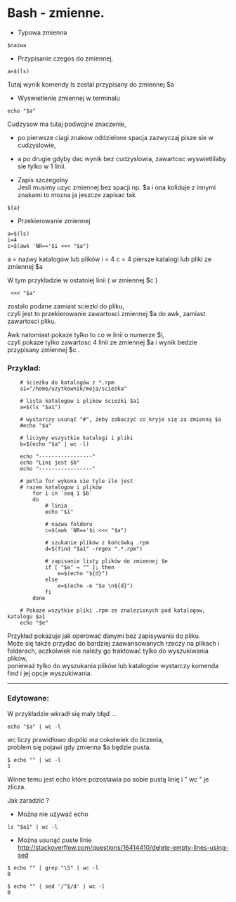 

# Bash - zmienne.



- Typowa zmienna
```
$nazwa
```


- Przypisanie czegos do zmiennej.
```
a=$(ls)
```

  Tutaj wynik komendy ls zostal przypisany do zmiennej $a


- Wyswietlenie zmiennej w terminalu
```
echo "$a"
```


 Cudzysow ma tutaj podwojne znaczenie,  
-   po pierwsze ciagi znakow oddzielone spacja zazwyczaj pisze sie w cudzyslowie,  
-   a po drugie gdyby dac wynik bez cudzyslowia, zawartosc wyswietlilaby sie tylko w 1 linii.


- Zapis szczegolny  
  Jesli musimy uzyc zmiennej bez spacji np. $a i ona koliduje z innymi znakami to mozna ja jeszcze zapisac tak

```
${a}
```


- Przekierowanie zmiennej

```
a=$(ls)
i=4
c=$(awk 'NR=='$i <<< "$a")
```


a = nazwy katalogów lub plików
i = 4
c = 4 piersze katalogi lub pliki ze zmiennej $a

 W tym przykladzie w ostatniej linii ( w zmiennej $c )

```
 <<< "$a" 
```

zostalo podane zamiast sciezki do pliku,  
 czyli jest to przekierowanie zawartosci zmiennej  $a do awk, zamiast zawartosci pliku.

Awk natomiast pokaze tylko to co w linii o numerze $i,  
czyli pokaze tylko zawartosc 4 linii ze zmiennej $a i wynik bedzie przypisany zmiennej $c .


### Przyklad:

```
    # ścieżka do katalogów z *.rpm
    a1="/home/uzytkownik/moja/sciezka"

    # lista katalogow i plikow ścieżki $a1
    a=$(ls "$a1")

    # wystarczy usunąć "#", żeby zobaczyć co kryje się za zmienną $a
    #echo "$a"

    # liczymy wszystkie katalogi i pliki
    b=$(echo "$a" | wc -l)

    echo "-----------------"
    echo "Lini jest $b"
    echo "-----------------"

    # petla for wykona sie tyle ile jest 
    # razem katalogow i plików
        for i in `seq 1 $b`
        do
            # linia
            echo "$i"

            # nazwa folderu
            c=$(awk 'NR=='$i <<< "$a")

            # szukanie plików z końcówką .rpm
            d=$(find "$a1" -regex ".*.rpm")   

            # zapisanie listy plików do zmiennej $e
            if [ "$e" = "" ]; then
                e=$(echo "${d}")
            else
                e=$(echo -e "$e \n${d}")
            fi
        done

    # Pokaze wszytkie pliki .rpm ze znalezionych pod katalogow, katalogu $a1
    echo "$e"
```

Przykład pokazuje jak operować danymi bez zapisywania do pliku.  
Może się także przydać do bardziej zaawansowanych rzeczy na plikach i folderach, aczkolwiek nie należy go traktować tylko do wyszukiwania plików,  
ponieważ tylko do wyszukania plików lub katalogów wystarczy komenda find i jej opcje wyszukiwania.

___________________________________________________________

### Edytowane:

W przykładzie wkradł się mały  błąd ...

```
echo "$a" | wc -l
```

wc liczy prawidłowo dopóki ma cokolwiek do liczenia,  
problem się pojawi gdy zmienna $a będzie pusta.

```
$ echo "" | wc -l
1
```


Winne temu jest echo które pozostawia po sobie pustą linię i " wc " je zlicza.


Jak zaradzić ?
- Można nie używać echo

```
ls "$a1" | wc -l
```

- Można usunąć puste linie  
<http://stackoverflow.com/questions/16414410/delete-empty-lines-using-sed>

```
$ echo "" | grep "\S" | wc -l
0
```

```
$ echo "" | sed '/^$/d' | wc -l
0
```


